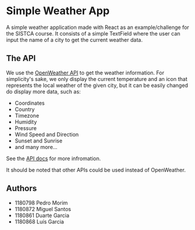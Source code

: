 # Simple Weather App

A simple weather application made with React as an example/challenge for the SISTCA course. It consists of a simple TextField where the user can input the name of a city to get the current weather data.

## The API

We use the [OpenWeather API](https://openweathermap.org/) to get the weather information.
For simplicity's sake, we only display the current temperature and an icon that represents the local weather of the given city, but it can be easily changed do display more data, such as:

- Coordinates
- Country
- Timezone
- Humidity
- Pressure
- Wind Speed and Direction
- Sunset and Sunrise
- and many more...

See the [API docs](https://openweathermap.org/current) for more infromation.

It should be noted that other APIs could be used instead of OpenWeather.

## Authors

- 1180798 Pedro Morim
- 1180872 Miguel Santos
- 1180861 Duarte Garcia
- 1180868 Luís Garcia
